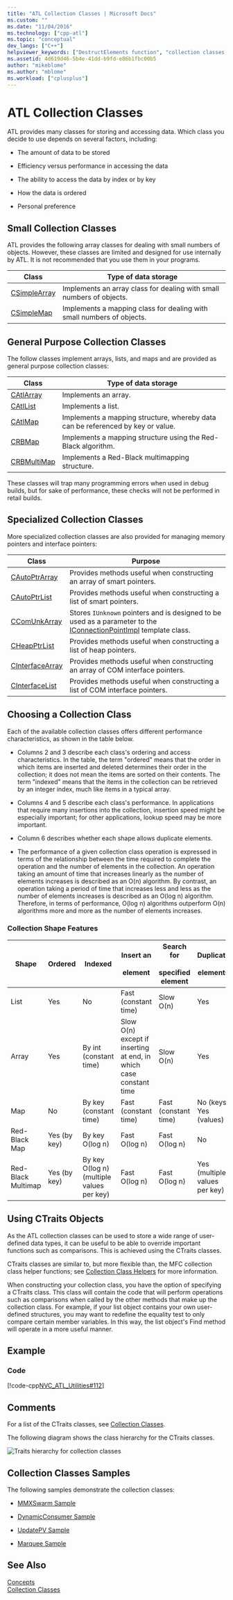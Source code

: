 ```yaml
---
title: "ATL Collection Classes | Microsoft Docs"
ms.custom: ""
ms.date: "11/04/2016"
ms.technology: ["cpp-atl"]
ms.topic: "conceptual"
dev_langs: ["C++"]
helpviewer_keywords: ["DestructElements function", "collection classes, choosing", "ConstructElements function", "SerializeElements function", "traits classes", "collection classes, about collection classes", "CTraits classes", "collection classes"]
ms.assetid: 4d619d46-5b4e-41dd-b9fd-e86b1fbc00b5
author: "mikeblome"
ms.author: "mblome"
ms.workload: ["cplusplus"]
---
```

# ATL Collection Classes

ATL provides many classes for storing and accessing data. Which class you decide to use depends on several factors, including:

- The amount of data to be stored

- Efficiency versus performance in accessing the data

- The ability to access the data by index or by key

- How the data is ordered

- Personal preference

## Small Collection Classes

ATL provides the following array classes for dealing with small numbers of objects. However, these classes are limited and designed for use internally by ATL. It is not recommended that you use them in your programs.

|Class|Type of data storage|
|-----------|--------------------------|
|[CSimpleArray](../atl/reference/csimplearray-class.md)|Implements an array class for dealing with small numbers of objects.|
|[CSimpleMap](../atl/reference/csimplemap-class.md)|Implements a mapping class for dealing with small numbers of objects.|

## General Purpose Collection Classes

The follow classes implement arrays, lists, and maps and are provided as general purpose collection classes:

|Class|Type of data storage|
|-----------|--------------------------|
|[CAtlArray](../atl/reference/catlarray-class.md)|Implements an array.|
|[CAtlList](../atl/reference/catllist-class.md)|Implements a list.|
|[CAtlMap](../atl/reference/catlmap-class.md)|Implements a mapping structure, whereby data can be referenced by key or value.|
|[CRBMap](../atl/reference/crbmap-class.md)|Implements a mapping structure using the Red-Black algorithm.|
|[CRBMultiMap](../atl/reference/crbmultimap-class.md)|Implements a Red-Black multimapping structure.|

These classes will trap many programming errors when used in debug builds, but for sake of performance, these checks will not be performed in retail builds.

## Specialized Collection Classes

More specialized collection classes are also provided for managing memory pointers and interface pointers:

|Class|Purpose|
|-----------|-------------|
|[CAutoPtrArray](../atl/reference/cautoptrarray-class.md)|Provides methods useful when constructing an array of smart pointers.|
|[CAutoPtrList](../atl/reference/cautoptrlist-class.md)|Provides methods useful when constructing a list of smart pointers.|
|[CComUnkArray](../atl/reference/ccomunkarray-class.md)|Stores `IUnknown` pointers and is designed to be used as a parameter to the [IConnectionPointImpl](../atl/reference/iconnectionpointimpl-class.md) template class.|
|[CHeapPtrList](../atl/reference/cheapptrlist-class.md)|Provides methods useful when constructing a list of heap pointers.|
|[CInterfaceArray](../atl/reference/cinterfacearray-class.md)|Provides methods useful when constructing an array of COM interface pointers.|
|[CInterfaceList](../atl/reference/cinterfacelist-class.md)|Provides methods useful when constructing a list of COM interface pointers.|

## Choosing a Collection Class

Each of the available collection classes offers different performance characteristics, as shown in the table below.

- Columns 2 and 3 describe each class's ordering and access characteristics. In the table, the term "ordered" means that the order in which items are inserted and deleted determines their order in the collection; it does not mean the items are sorted on their contents. The term "indexed" means that the items in the collection can be retrieved by an integer index, much like items in a typical array.

- Columns 4 and 5 describe each class's performance. In applications that require many insertions into the collection, insertion speed might be especially important; for other applications, lookup speed may be more important.

- Column 6 describes whether each shape allows duplicate elements.

- The performance of a given collection class operation is expressed in terms of the relationship between the time required to complete the operation and the number of elements in the collection. An operation taking an amount of time that increases linearly as the number of elements increases is described as an O(n) algorithm. By contrast, an operation taking a period of time that increases less and less as the number of elements increases is described as an O(log n) algorithm. Therefore, in terms of performance, O(log n) algorithms outperform O(n) algorithms more and more as the number of elements increases.

### Collection Shape Features

|Shape|Ordered|Indexed|Insert an<br /><br /> element|Search for<br /><br /> specified element|Duplicate<br /><br /> elements|
|-----------|--------------|--------------|---------------------------|--------------------------------------|-----------------------------|
|List|Yes|No|Fast (constant time)|Slow O(n)|Yes|
|Array|Yes|By int (constant time)|Slow O(n) except if inserting at end, in which case constant time|Slow O(n)|Yes|
|Map|No|By key (constant time)|Fast (constant time)|Fast (constant time)|No (keys) Yes (values)|
|Red-Black Map|Yes (by key)|By key O(log n)|Fast O(log n)|Fast O(log n)|No|
|Red-Black Multimap|Yes (by key)|By key O(log n) (multiple values per key)|Fast O(log n)|Fast O(log n)|Yes (multiple values per key)|

## Using CTraits Objects

As the ATL collection classes can be used to store a wide range of user-defined data types, it can be useful to be able to override important functions such as comparisons. This is achieved using the CTraits classes.

CTraits classes are similar to, but more flexible than, the MFC collection class helper functions; see [Collection Class Helpers](../mfc/reference/collection-class-helpers.md) for more information.

When constructing your collection class, you have the option of specifying a CTraits class. This class will contain the code that will perform operations such as comparisons when called by the other methods that make up the collection class. For example, if your list object contains your own user-defined structures, you may want to redefine the equality test to only compare certain member variables. In this way, the list object's Find method will operate in a more useful manner.

## Example

### Code

[!code-cpp[NVC_ATL_Utilities#112](../atl/codesnippet/cpp/atl-collection-classes_1.cpp)]

## Comments

For a list of the CTraits classes, see [Collection Classes](../atl/collection-classes.md).

The following diagram shows the class hierarchy for the CTraits classes.

![Traits hierarchy for collection classes](../atl/media/vctraitscollectionclasseshierarchy.gif "vctraitscollectionclasseshierarchy")

## Collection Classes Samples

The following samples demonstrate the collection classes:

- [MMXSwarm Sample](../visual-cpp-samples.md)

- [DynamicConsumer Sample](../visual-cpp-samples.md)

- [UpdatePV Sample](https://github.com/Microsoft/VCSamples/tree/master/VC2010Samples/ATL/OLEDB/Provider/UPDATEPV)

- [Marquee Sample](../visual-cpp-samples.md)

## See Also

[Concepts](../atl/active-template-library-atl-concepts.md)   
[Collection Classes](../atl/collection-classes.md)

